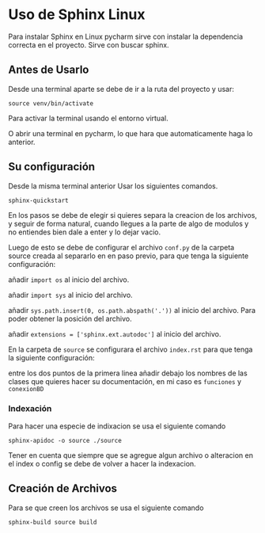 # Uso de Sphinx Linux

Para instalar Sphinx en Linux pycharm sirve con instalar la dependencia correcta en el proyecto. Sirve con buscar 
sphinx.

## Antes de Usarlo

Desde una terminal aparte se debe de ir a la ruta del proyecto y usar: 

`source venv/bin/activate`

Para activar la terminal usando el entorno virtual.

O abrir una terminal en pycharm, lo que hara que automaticamente haga lo anterior.

## Su configuración

Desde la misma terminal anterior Usar los siguientes comandos.

`sphinx-quickstart`

En los pasos se debe de elegir si quieres separa la creacion de los archivos, y seguir de forma natural, cuando llegues
a la parte de algo de modulos y no entiendes bien dale a enter y lo dejar vacio.

Luego de esto se debe de configurar el archivo `conf.py` de la carpeta source creada al separarlo en en paso previo, para que tenga la siguiente configuración:

añadir `import os` al inicio del archivo.

añadir `import sys` al inicio del archivo.

añadir `sys.path.insert(0, os.path.abspath('.'))` al inicio del archivo. Para poder obtener la posición del archivo.

añadir `extensions = ['sphinx.ext.autodoc']` al inicio del archivo.

En la carpeta de `source` se configurara el archivo `index.rst` para que tenga la siguiente configuración:

entre los dos puntos de la primera linea añadir debajo los nombres de las clases que quieres hacer su documentación, en 
mi caso es `funciones` y `conexionBD`

### Indexación

Para hacer una especie de indixacion se usa el siguiente comando 

`sphinx-apidoc -o source ./source`

Tener en cuenta que siempre que se agregue algun archivo o alteracion en el index o config se debe de volver a hacer la 
indexacion.

## Creación de Archivos
Para se que creen los archivos se usa el siguiente comando

`sphinx-build source build`